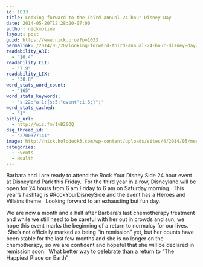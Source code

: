 ```yaml
---
id: 1033
title: Looking forward to the Third annual 24 hour Disney Day
date: 2014-05-20T12:28:20-07:00
author: nickmoline
layout: post
guid: https://www.nick.pro/?p=1033
permalink: /2014/05/20/looking-forward-third-annual-24-hour-disney-day/
readability_ARI:
  - "10.4"
readability_CLI:
  - "7.9"
readability_LIX:
  - "30.8"
word_stats_word_count:
  - "165"
word_stats_keywords:
  - 's:22:"a:1:{s:5:"event";i:3;}";'
word_stats_cached:
  - "1"
bitly_url:
  - http://wiz.fm/1vB20OQ
dsq_thread_id:
  - "2700377141"
image: http://nick.holodeck3.com/wp-content/uploads/sites/4/2014/05/mer678991-672x372.jpg
categories:
  - Events
  - Health
---
```

Barbara and I are ready to attend the Rock Your Disney Side 24 hour event at Disneyland Park this Friday.  For the third year in a row, Disneyland will be open for 24 hours from 6 am Friday to 6 am on Saturday morning.  This year&#8217;s hashtag is #RockYourDisneySide and the event has a Heroes and Villains theme.  Looking forward to an exhausting but fun day.

We are now a month and a half after Barbara&#8217;s last chemotherapy treatment and while we still need to be careful with her out in crowds and sun, we hope this event marks the beginning of a return to normalcy for our lives.  She&#8217;s not officially marked as being &#8220;in remission&#8221; yet, but her counts have been stable for the last few months and she is no longer on the chemotherapy, so we are confident and hopeful that she will be declared in remission soon.  What better way to celebrate than a return to &#8220;The Happiest Place on Earth&#8221;
